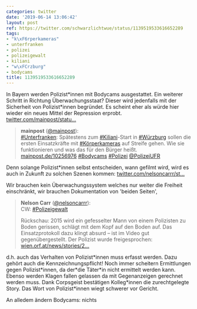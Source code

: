 ```yaml
---
categories: twitter
date: '2019-06-14 13:06:42'
layout: post
ref: https://twitter.com/schwarzlichtwue/status/1139519533616652289
tags:
- "k\xF6rperkameras"
- unterfranken
- polizei
- polizeigewalt
- kiliani
- "w\xFCrzburg"
- bodycams
title: 1139519533616652289
---
```

In Bayern werden Polizist\*innen mit Bodycams ausgestattet. Ein weiterer Schritt in Richtung Überwachungsstaat? Dieser wird jedenfalls mit der Sicherheit von Polizist\*innen begründet. Es scheint eher als würde hier wieder ein neues Mittel der Repression erprobt. [twitter.com/mainpost/statu…](https://twitter.com/mainpost/status/1139457450451460096)
> <b>mainpost</b> ([@mainpost](https://twitter.com/mainpost)):  
>[#Unterfranken](/t/unterfranken): Spätestens zum [#Kiliani](/t/kiliani)-Start in [#Würzburg](/t/würzburg) sollen die ersten Einsatzkräfte mit [#Körperkameras](/t/körperkameras) auf Streife gehen. Wie sie funktionieren und was das für den Bürger heißt. [mainpost.de/10256976](http://mainpost.de/10256976) [#Bodycams](/t/bodycams) [#Polizei](/t/polizei) [@PolizeiUFR](https://twitter.com/PolizeiUFR)  


Denn solange Polizist\*innen selbst entscheiden, wann gefilmt wird, wird es auch in Zukunft zu solchen Szenen kommen: [twitter.com/nelsoncarrr/st…](https://twitter.com/nelsoncarrr/status/1135789025741217792?s=19)

Wir brauchen kein Überwachungssystem welches nur weiter die Freiheit einschränkt, wir brauchen Dokumentation von 'beiden Seiten',
> <b>Nelson Carr</b> ([@nelsoncarrr](https://twitter.com/nelsoncarrr)):  
>CW: [#Polizeigewalt](/t/polizeigewalt)  
>  
>Rückschau: 2015 wird ein gefesselter Mann von einem Polizisten zu Boden gerissen, schlägt mit dem Kopf auf den Boden auf. Das Einsatzprotokoll dazu klingt absurd – ist im Video gut gegenübergestellt. Der Polizist wurde freigesprochen: [wien.orf.at/news/stories/2…](https://wien.orf.at/news/stories/2797614/)   

 d.h. auch das Verhalten von Polizist\*innen muss erfasst werden. Dazu gehört auch die Kennzeichnungspflicht! Noch immer scheitern Ermittlungen gegen Polizist\*innen, da der\*die Täter\*in nicht ermittelt werden kann.
Ebenso werden Klagen fallen gelassen da mit Gegenanzeigen gerechnet werden muss. Dank Corpsgeist bestätigen Kolleg\*innen die zurechtgelegte Story. Das Wort von Polizist\*innen wiegt schwerer vor Gericht.

An alledem ändern Bodycams: nichts